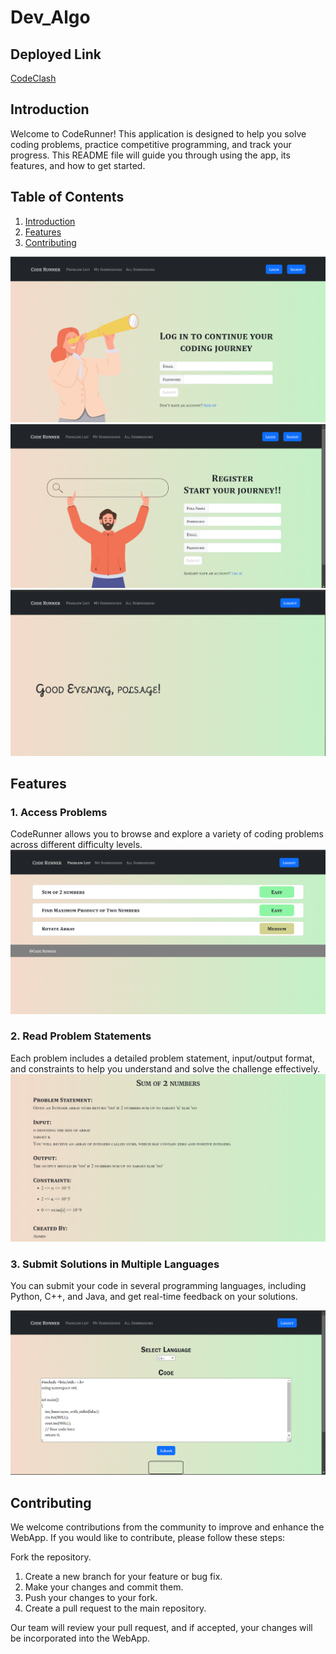 # Dev_Algo

## Deployed Link
[CodeClash](https://dev-algo.vercel.app/)

## Introduction <a name="introduction"></a>
Welcome to CodeRunner! This application is designed to help you solve coding problems, practice competitive programming, and track your progress. This README file will guide you through using the app, its features, and how to get started.

## Table of Contents

1. [Introduction](#introduction)
2. [Features](#features)
3. [Contributing](#contributing)

![login](login.png)
![register](register.png)
![dashboard](dashboard.png)

## Features <a name="features"></a>

### 1. Access Problems
CodeRunner allows you to browse and explore a variety of coding problems across different difficulty levels.
![problems](problems.png)

### 2. Read Problem Statements
Each problem includes a detailed problem statement, input/output format, and constraints to help you understand and solve the challenge effectively.
![statement](statement.png)

### 3. Submit Solutions in Multiple Languages
You can submit your code in several programming languages, including Python, C++, and Java, and get real-time feedback on your solutions.

![submit](submit.png)

## Contributing <a name="contributing"></a>
We welcome contributions from the community to improve and enhance the WebApp. If you would like to contribute, please follow these steps:

Fork the repository.
1. Create a new branch for your feature or bug fix.
2. Make your changes and commit them.
3. Push your changes to your fork.
4. Create a pull request to the main repository.
   
Our team will review your pull request, and if accepted, your changes will be incorporated into the WebApp.
